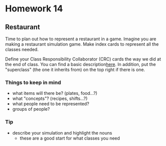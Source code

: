 Homework 14
===============
Restaurant
--------------

Time to plan out how to represent a restaurant in a game.  Imagine you are making a restaurant simulation game. Make index cards to represent all the classes needed.

Define your Class Responsibility Collaborator (CRC) cards the way we did at the end of class.  You can find a basic description[here](http://www.agilemodeling.com/artifacts/crcModel.htm). In addition, put the "superclass" (the one it inherits from) on the top right if there is one.

### Things to keep in mind
 * what items will there be? (plates, food...?)
 * what "concepts"? (recipes, shifts...?)
 * what people need to be represented?
 * groups of people?

### Tip
 * describe your simulation and highlight the nouns
    * these are a good start for what classes you need
